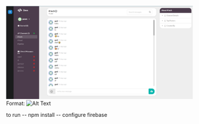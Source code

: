 ![GitHub Logo](public/images/devs.png)
Format: ![Alt Text](url)




to run
-- npm install
-- configure firebase